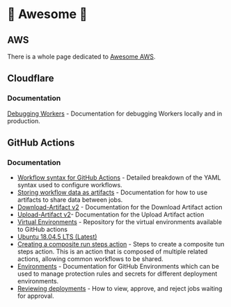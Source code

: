 # :rocket: Awesome :rocket:

## AWS

There is a whole page dedicated to [Awesome AWS](./docs/aws.md).

## Cloudflare

### Documentation

[Debugging Workers](https://developers.cloudflare.com/workers/learning/debugging-workers) - Documentation for debugging Workers locally and in production.

## GitHub Actions

### Documentation

* [Workflow syntax for GitHub Actions](https://docs.github.com/en/actions/reference/workflow-syntax-for-github-actions) - Detailed breakdown of the YAML syntax used to configure workflows.
* [Storing workflow data as artifacts](https://docs.github.com/en/actions/guides/storing-workflow-data-as-artifacts) - Documentation for how to use artifacts to share data between jobs.
* [Download-Artifact v2](https://github.com/actions/download-artifact) - Documentation for the Download Artifact action
* [Upload-Artifact v2](https://github.com/actions/upload-artifact)- Documentation for the Upload Artifact action
* [Virtual Environments](https://github.com/actions/virtual-environments) - Repository for the virtual environments available to GitHub actions
* [Ubuntu 18.04.5 LTS (Latest)](https://github.com/actions/virtual-environments/blob/main/images/linux/Ubuntu1804-README.md)
* [Creating a composite run steps action](https://docs.github.com/en/actions/creating-actions/creating-a-composite-run-steps-action) - Steps to create a composite tun steps action. This is an action that is composed of multiple related actions, allowing common workflows to be shared.
* [Environments](https://docs.github.com/en/actions/reference/environments) - Documentation for GitHub Environments which can be used to manage protection rules and secrets for different deployment environments.
* [Reviewing deployments](https://docs.github.com/en/actions/managing-workflow-runs/reviewing-deployments) - How to view, approve, and reject jobs waiting for approval.
